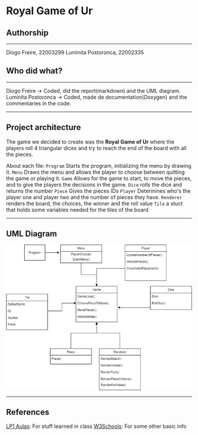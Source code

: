 # Royal Game of Ur

## Authorship

---

Diogo Freire, 22003299
Luminita Postoronca, 22002335

## Who did what?

---

Diogo Freire -> Coded, did the report(markdown) and the UML diagram.
Luminita Postoronca -> Coded, made de documentation(Doxygen) and the commentaries in the code.

---

## Project architecture
The game we decided to create was the **Royal Game of Ur** where the players roll 4 triangular dices and try to reach the end of the board with all the pieces.

About each file:
`Program` Starts the program, initializing the menu by drawing it.
`Menu` Draws the menu and allows the player to choose between quitting the game or playing it.
`Game` Allows for the game to start, to move the pieces, and to give the players the decisions in the game.
`Dice` rolls the dice and returns the number
`Piece` Gives the pieces IDs
`Player` Determines who's the player one and player two and the number of pieces they have.
`Renderer` renders the board, the choices, the winner and the roll value
`Tile` a stuct that holds some variables needed for the tiles of the board

---

## UML Diagram
![UML Diagram](UMLDiagram.png)

---

## References
[LP1 Aulas](https://github.com/VideojogosLusofona/lp1_2020_aulas): For stuff learned in class
[W3Schools](https://www.w3schools.com/cs/default.asp): For some other basic info
